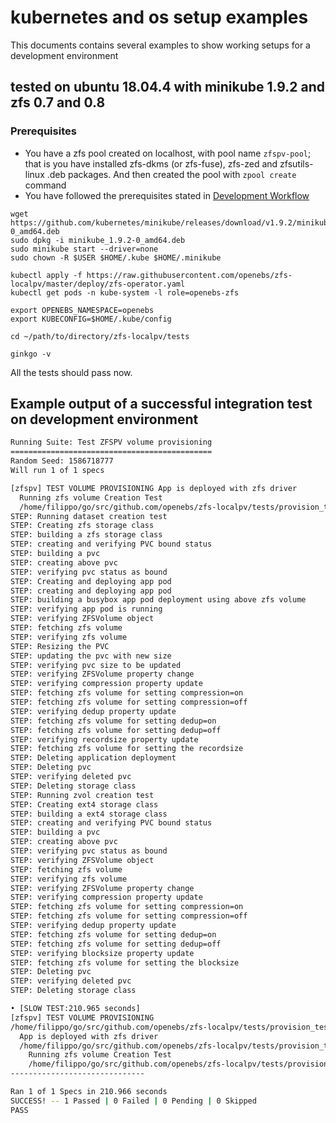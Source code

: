 # kubernetes and os setup examples

This documents contains several examples to show working setups for a development environment

## tested on ubuntu 18.04.4 with minikube 1.9.2 and zfs 0.7 and 0.8

### Prerequisites
* You have a zfs pool created on localhost, with pool name `zfspv-pool`; that is you have installed
zfs-dkms (or zfs-fuse), zfs-zed and zfsutils-linux .deb packages. And then created the pool with `zpool create` command
* You have followed the prerequisites stated in [Development Workflow](developer-setup.md)

```
wget https://github.com/kubernetes/minikube/releases/download/v1.9.2/minikube_1.9.2-0_amd64.deb
sudo dpkg -i minikube_1.9.2-0_amd64.deb
sudo minikube start --driver=none
sudo chown -R $USER $HOME/.kube $HOME/.minikube

kubectl apply -f https://raw.githubusercontent.com/openebs/zfs-localpv/master/deploy/zfs-operator.yaml
kubectl get pods -n kube-system -l role=openebs-zfs

export OPENEBS_NAMESPACE=openebs
export KUBECONFIG=$HOME/.kube/config

cd ~/path/to/directory/zfs-localpv/tests

ginkgo -v
```

All the tests should pass now.

## Example output of a successful integration test on development environment

```sh
Running Suite: Test ZFSPV volume provisioning
=============================================
Random Seed: 1586718777
Will run 1 of 1 specs

[zfspv] TEST VOLUME PROVISIONING App is deployed with zfs driver 
  Running zfs volume Creation Test
  /home/filippo/go/src/github.com/openebs/zfs-localpv/tests/provision_test.go:25
STEP: Running dataset creation test
STEP: Creating zfs storage class
STEP: building a zfs storage class
STEP: creating and verifying PVC bound status
STEP: building a pvc
STEP: creating above pvc
STEP: verifying pvc status as bound
STEP: Creating and deploying app pod
STEP: creating and deploying app pod
STEP: building a busybox app pod deployment using above zfs volume
STEP: verifying app pod is running
STEP: verifying ZFSVolume object
STEP: fetching zfs volume
STEP: verifying zfs volume
STEP: Resizing the PVC
STEP: updating the pvc with new size
STEP: verifying pvc size to be updated
STEP: verifying ZFSVolume property change
STEP: verifying compression property update
STEP: fetching zfs volume for setting compression=on
STEP: fetching zfs volume for setting compression=off
STEP: verifying dedup property update
STEP: fetching zfs volume for setting dedup=on
STEP: fetching zfs volume for setting dedup=off
STEP: verifying recordsize property update
STEP: fetching zfs volume for setting the recordsize
STEP: Deleting application deployment
STEP: Deleting pvc
STEP: verifying deleted pvc
STEP: Deleting storage class
STEP: Running zvol creation test
STEP: Creating ext4 storage class
STEP: building a ext4 storage class
STEP: creating and verifying PVC bound status
STEP: building a pvc
STEP: creating above pvc
STEP: verifying pvc status as bound
STEP: verifying ZFSVolume object
STEP: fetching zfs volume
STEP: verifying zfs volume
STEP: verifying ZFSVolume property change
STEP: verifying compression property update
STEP: fetching zfs volume for setting compression=on
STEP: fetching zfs volume for setting compression=off
STEP: verifying dedup property update
STEP: fetching zfs volume for setting dedup=on
STEP: fetching zfs volume for setting dedup=off
STEP: verifying blocksize property update
STEP: fetching zfs volume for setting the blocksize
STEP: Deleting pvc
STEP: verifying deleted pvc
STEP: Deleting storage class

• [SLOW TEST:210.965 seconds]
[zfspv] TEST VOLUME PROVISIONING
/home/filippo/go/src/github.com/openebs/zfs-localpv/tests/provision_test.go:23
  App is deployed with zfs driver
  /home/filippo/go/src/github.com/openebs/zfs-localpv/tests/provision_test.go:24
    Running zfs volume Creation Test
    /home/filippo/go/src/github.com/openebs/zfs-localpv/tests/provision_test.go:25
------------------------------

Ran 1 of 1 Specs in 210.966 seconds
SUCCESS! -- 1 Passed | 0 Failed | 0 Pending | 0 Skipped
PASS
```
